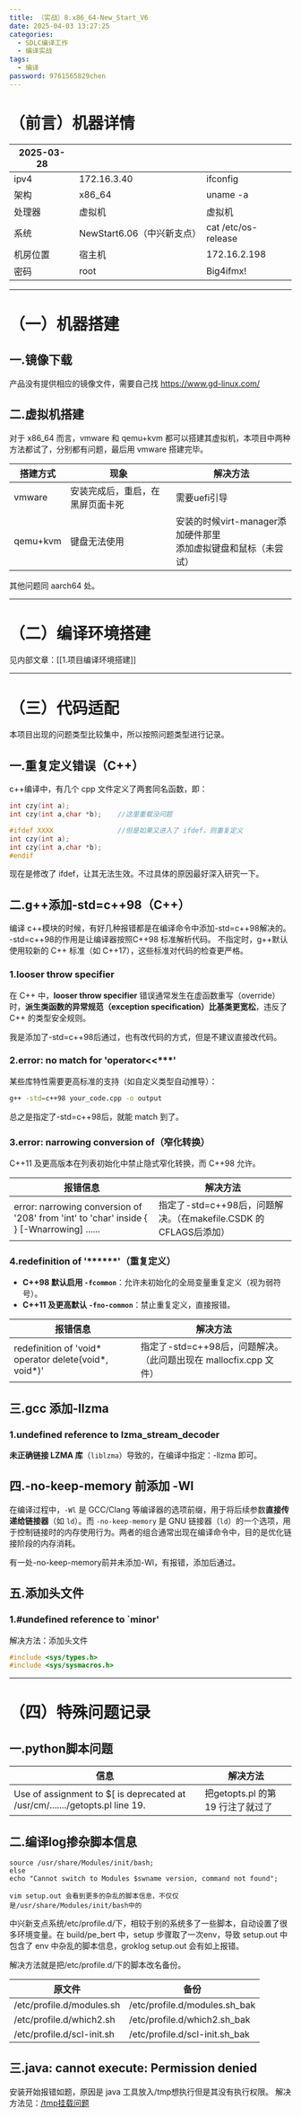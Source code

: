 ```yaml
---
title: （实战）8.x86_64-New_Start_V6
date: 2025-04-03 13:27:25
categories:
  - SDLC编译工作
  - 编译实战
tags:
  - 编译
password: 9761565829chen
---
```

# （前言）机器详情

| 2025-03-28 |                     |                     |
| ---------- | ------------------- | ------------------- |
| ipv4       | 172.16.3.40         | ifconfig            |
| 架构         | x86_64              | uname -a            |
| 处理器        | 虚拟机                 | 虚拟机                 |
| 系统         | NewStart6.06（中兴新支点） | cat /etc/os-release |
| 机房位置       |  宿主机                | 172.16.2.198        |
| 密码         | root                | Big4ifmx!           |

---
# （一）机器搭建
## 一.镜像下载
产品没有提供相应的镜像文件，需要自己找
https://www.gd-linux.com/


## 二.虚拟机搭建
对于 x86_64 而言，vmware 和 qemu+kvm 都可以搭建其虚拟机，本项目中两种方法都试了，分别都有问题，最后用 vmware 搭建完毕。

| 搭建方式     | 现象               | 解决方法                                      |
| -------- | ---------------- | ----------------------------------------- |
| vmware   | 安装完成后，重启，在黑屏页面卡死 | 需要uefi引导                                  |
| qemu+kvm | 键盘无法使用           | 安装的时候virt-manager添加硬件那里<br>添加虚拟键盘和鼠标（未尝试） |

其他问题同 aarch64 处。

---

# （二）编译环境搭建
见内部文章：[[1.项目编译环境搭建]]

---

# （三）代码适配
本项目出现的问题类型比较集中，所以按照问题类型进行记录。
## 一.重复定义错误（C++）
c++编译中，有几个 cpp 文件定义了两套同名函数，即：
```c++
int czy(int a);
int czy(int a,char *b);    //这里重载没问题

#ifdef XXXX                //但是如果又进入了 ifdef，则重复定义
int czy(int a);
int czy(int a,char *b);
#endif
```
现在是修改了 ifdef，让其无法生效。不过具体的原因最好深入研究一下。


## 二.g++添加-std=c++98（C++）
编译 c++模块的时候，有好几种报错都是在编译命令中添加-std=c++98解决的。
-std=c++98的作用是让编译器按照C++98 标准​解析代码。
不指定时​，g++默认使用较新的 C++ 标准（如 C++17），这些标准对代码的检查更严格。
### 1.looser throw specifier
在 C++ 中，​**looser throw specifier** 错误通常发生在虚函数重写（override）时，​**派生类函数的异常规范（exception specification）比基类更宽松**，违反了 C++ 的类型安全规则。

我是添加了-std=c++98后通过，也有改代码的方式，但是不建议直接改代码。

### 2.error: no match for 'operator<<\*\*\*'
某些库特性需要更高标准的支持（如自定义类型自动推导）：
```bash
g++ -std=c++98 your_code.cpp -o output
```
总之是指定了-std=c++98后，就能 match 到了。

### 3.error: narrowing conversion of（窄化转换）
C++11 及更高版本在列表初始化中禁止隐式窄化转换，而 C++98 允许。

| 报错信息                                                                                      | 解决方法                                             |
| ----------------------------------------------------------------------------------------- | ------------------------------------------------ |
| error: narrowing conversion of '208' from 'int' to 'char' inside { } [-Wnarrowing] ...... | 指定了-std=c++98后，问题解决。（在makefile.CSDK 的 CFLAGS后添加） |

### 4.redefinition of '\*\*\*\*\*\*'（重复定义）
- ​**​C++98 默认启用 `-fcommon`​**​：允许未初始化的全局变量重复定义（视为弱符号）。
- ​**​C++11 及更高默认 `-fno-common`​**​：禁止重复定义，直接报错。

| 报错信息                                                     | 解决方法                                          |
| -------------------------------------------------------- | --------------------------------------------- |
| redefinition of 'void\* operator delete(void\*, void\*)' | 指定了-std=c++98后，问题解决。（此问题出现在 mallocfix.cpp 文件） |


## 三.gcc 添加-llzma
### 1.undefined reference to lzma_stream_decoder
​**未正确链接 LZMA 库**​（`liblzma`）导致的，在编译中指定：-llzma 即可。


## 四.-no-keep-memory 前添加 -Wl
在编译过程中，`-Wl` 是 GCC/Clang 等编译器的选项前缀，用于将后续参数**直接传递给链接器**​（如 `ld`）。而 `-no-keep-memory` 是 GNU 链接器（`ld`）的一个选项，用于控制链接时的内存使用行为。两者的组合通常出现在编译命令中，目的是优化链接阶段的内存消耗。

有一处-no-keep-memory前并未添加-Wl，有报错，添加后通过。


## 五.添加头文件
### 1.#undefined reference to \`minor'
解决方法：添加头文件
```c
#include <sys/types.h>
#include <sys/sysmacros.h>
```

---

# （四）特殊问题记录
## 一.python脚本问题

| 信息                                                                            | 解决方法                     |
| ----------------------------------------------------------------------------- | ------------------------ |
| Use of assignment to $\[ is deprecated at /usr/cm/......./getopts.pl line 19. | 把getopts.pl 的第 19 行注了就过了 |


## 二.编译log掺杂脚本信息
```log
source /usr/share/Modules/init/bash;
else
echo "Cannot switch to Modules $swname version, command not found";

vim setup.out 会看到更多的杂乱的脚本信息，不仅仅是/usr/share/Modules/init/bash中的
```

中兴新支点系统/etc/profile.d/下，相较于别的系统多了一些脚本，自动设置了很多环境变量。在 build/pe_bert 中，setup 步骤取了一次env，导致 setup.out 中包含了 env 中杂乱的脚本信息，groklog setup.out 会有如上报错。

解决方法就是把/etc/profile.d/下的脚本改名备份。

| 原文件                        | 备份                             |
| -------------------------- | ------------------------------ |
| /etc/profile.d/modules.sh  | /etc/profile.d/modules.sh_bak  |
| /etc/profile.d/which2.sh   | /etc/profile.d/which2.sh_bak   |
| /etc/profile.d/scl-init.sh | /etc/profile.d/scl-init.sh_bak |



## 三.java: cannot execute: Permission denied
安装开始报错如题，原因是 java 工具放入/tmp想执行但是其没有执行权限。
解决方法见：[/tmp挂载问题](mount命令.md#三./tmp挂载)
